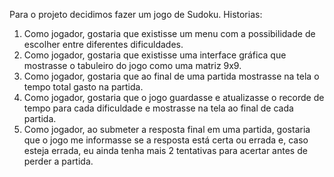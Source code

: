 Para o projeto decidimos fazer um jogo de Sudoku.
Historias:
1. Como jogador, gostaria que existisse um menu com a possibilidade de escolher entre diferentes dificuldades.
2. Como jogador, gostaria que existisse uma interface gráfica que mostrasse o tabuleiro do jogo como uma matriz 9x9.
3. Como jogador, gostaria que ao final de uma partida mostrasse na tela o tempo total gasto na partida.
4. Como jogador, gostaria que o jogo guardasse e atualizasse o recorde de tempo para cada dificuldade e mostrasse na tela ao final de cada partida.
5. Como jogador, ao submeter a resposta final em uma partida, gostaria que o jogo me informasse se a resposta está certa ou errada e, caso esteja errada, eu ainda tenha mais 2 tentativas para acertar antes de perder a partida.
